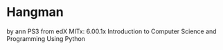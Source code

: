 # Hangman
by ann
PS3 from
edX MITx: 6.00.1x Introduction to Computer Science and Programming Using Python
